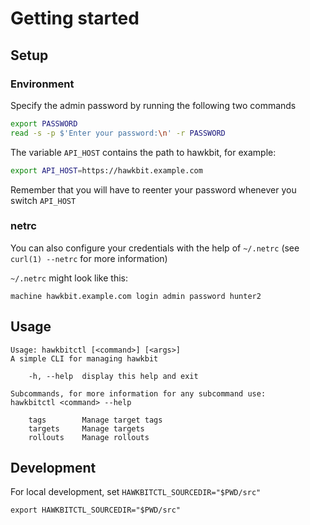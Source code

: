 # Getting started

## Setup

### Environment

Specify the admin password by running the following two commands

```bash
export PASSWORD
read -s -p $'Enter your password:\n' -r PASSWORD
```

The variable `API_HOST` contains the path to hawkbit, for example:

```bash
export API_HOST=https://hawkbit.example.com
```

Remember that you will have to reenter your password whenever you switch `API_HOST`

### netrc

You can also configure your credentials with the help of `~/.netrc` (see
`curl(1) --netrc` for more information)

`~/.netrc` might look like this:

    machine hawkbit.example.com login admin password hunter2

## Usage

```
Usage: hawkbitctl [<command>] [<args>]
A simple CLI for managing hawkbit

    -h, --help  display this help and exit

Subcommands, for more information for any subcommand use:
hawkbitctl <command> --help

    tags        Manage target tags
    targets     Manage targets
    rollouts    Manage rollouts
```

## Development

For local development, set `HAWKBITCTL_SOURCEDIR="$PWD/src"`

    export HAWKBITCTL_SOURCEDIR="$PWD/src"
